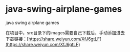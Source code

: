 # java-swing-airplane-games
java swing airplane games

在项目中，src目录下的images需要自己下载后，手动添加进去<br>
下载链接：[https://share.weiyun.com/XfJ6gtLF](https://share.weiyun.com/XfJ6gtLF)
